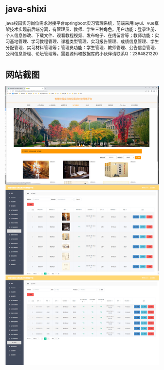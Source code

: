 # java-shixi
java校园实习岗位需求对接平台springboot实习管理系统，前端采用layui、vue框架技术实现前后端分离，有管理员、教师、学生三种角色。用户功能：登录注册、个人信息修改、下载文件、观看教程视频、发布帖子、在线留言等；教师功能：实习基地管理、学习教程管理、课程类型管理、实习报告管理、成绩信息管理、学生分配管理、实习材料管理等；管理员功能：学生管理、教师管理、公告信息管理、公司信息管理、论坛管理等。需要源码和数据库的小伙伴请联系Q：2364821220
# 网站截图
![image](https://github.com/hzl0898/java-shixi/blob/main/学习教程.png)
![image](https://github.com/hzl0898/java-shixi/blob/main/学习教程管理.png)
![image](https://github.com/hzl0898/java-shixi/blob/main/实习材料管理.png)

